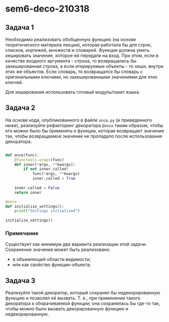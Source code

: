 # sem6-deco-210318

## Задача 1

Необходимо реализовать обобщенную функцию (на основе теоретического материла лекции), которая работала бы для строк, списков, кортежей, множеств и словарей. 
Функция должна уметь хешировать значение, которое ей передали на вход. При этом, если в качестве входного аргумента - строка, то возвращалась бы захешированная строка, а если итерируемые объекты - то хеши, внутри этих же объектов. Если словарь, то возвращался бы словарь с оригинальными ключами, но захешированными значениями для этих ключей.

Для хеширования использовать готовый модуль/пакет языка.

## Задача 2

На основе кода, опубликованного в файле ```once.py``` (и приведенного ниже), реализуйте рефакторинг декоратора ```@once``` таким образом, чтобы его можно было бы применять к функции, которая возвращает значение так, чтобы возвращаемое значение не пропадало после использования декоратора.

```python

def once(func):
    @functools.wraps(func)
    def inner(*args, **kwargs):
        if not inner.called:
            func(*args, **kwargs)
            inner.called = True
            
    inner.called = False
    return inner

@once
def initialize_settings():
    print("Settings initialized")
    
initialize_settings()

```
### Примечание 

Существует как минимум два варианта реализации этой задачи. Сохранение значения может быть реализовано: 
- в объемлющей области видимости;
- или как свойство функции-объекта;


## Задача 3

Реализуйте такой декоратор, который сохранял бы недекорированную функцию и позволял её вызвать. Т. е., при применении такого декоратора к оборачиваемой функции, она сохранялась бы где-то так, чтобы можно было вызвать декорированную функцию и недекорированную. 
